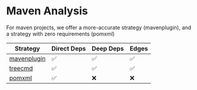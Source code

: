 # Maven Analysis

For maven projects, we offer a more-accurate strategy (mavenplugin), and a strategy with zero requirements (pomxml)

| Strategy    | Direct Deps | Deep Deps | Edges |
| ---         | ---         | ---       | ---   |
| [mavenplugin](mavenplugin.md) | ✅          | ✅        | ✅    |
| [treecmd](treecmd.md)         | ✅          | ✅        | ✅    |
| [pomxml](pomxml.md)           | ✅          | ❌        | ❌    |

<!--

TODO: write docs, like Gradle's.

Docs outline:

- Concepts
  - Multi-module reactor builds
  - POMs and POM closures
  - settings.xml
- Discovery
  - Finding pom.xmls
- Tactics
  - dependency:tree
  - POM parsing

 -->
